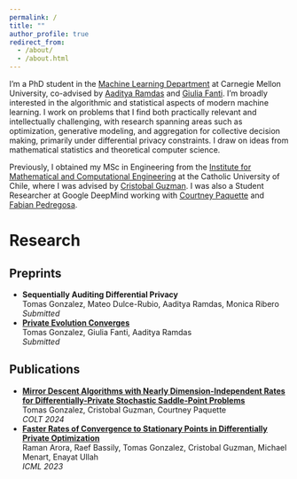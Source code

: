 ```yaml
---
permalink: /
title: ""
author_profile: true
redirect_from: 
  - /about/
  - /about.html
---
```


I’m a PhD student in the [Machine Learning Department](https://www.ml.cmu.edu/) at Carnegie Mellon University, co-advised by [Aaditya Ramdas](https://www.stat.cmu.edu/~aramdas/) and [Giulia Fanti](https://gfanti.github.io/). I’m broadly interested in the algorithmic and statistical aspects of modern machine learning. I work on problems that I find both practically relevant and intellectually challenging, with research spanning areas such as optimization, generative modeling, and aggregation for collective decision making, primarily under differential privacy constraints. I draw on ideas from mathematical statistics and theoretical computer science. 

Previously, I obtained my MSc in Engineering from the [Institute for Mathematical and Computational Engineering](https://imc.uc.cl/) at the Catholic University of Chile, where I was advised by [Cristobal Guzman](https://sites.google.com/view/cguzman/). I was also a Student Researcher at Google DeepMind working with [Courtney Paquette](https://cypaquette.github.io/) and [Fabian Pedregosa](https://fa.bianp.net/pages/about.html).

<h1>Research</h1>
<h2>Preprints</h2>
<ul>
  <li>
    <strong>Sequentially Auditing Differential Privacy</strong><br>
    Tomas Gonzalez, Mateo Dulce-Rubio, Aaditya Ramdas, Monica Ribero<br>
    <em>Submitted</em><br>
  </li> 
  <li>
    <strong><a href="https://arxiv.org/abs/2405.18973" target="_blank">Private Evolution Converges</a></strong><br>
    Tomas Gonzalez, Giulia Fanti, Aaditya Ramdas<br>
    <em>Submitted </em><br>
    
  </li>
</ul>

<h2>Publications</h2>
<ul>
  <li>
    <strong><a href="https://proceedings.mlr.press/v202/arora23a/arora23a.pdf" target="_blank">Mirror Descent Algorithms with Nearly Dimension-Independent Rates for Differentially-Private Stochastic Saddle-Point Problems</a> </strong><br>
    Tomas Gonzalez, Cristobal Guzman, Courtney Paquette<br>
    <em>COLT 2024 </em><br>
  </li>
  <li>
    <strong><a href="https://proceedings.mlr.press/v247/gonzalez24a/gonzalez24a.pdf">Faster Rates of Convergence to Stationary Points in Differentially Private Optimization</a></strong><br>
    Raman Arora, Raef Bassily, Tomas Gonzalez, Cristobal Guzman, Michael Menart, Enayat Ullah<br>
    <em>ICML 2023 </em><br>
  </li>
</ul>



